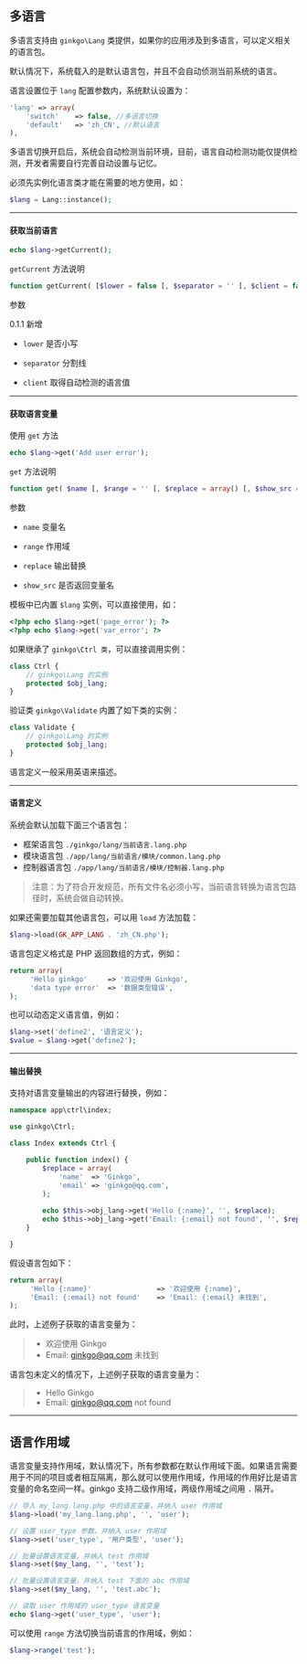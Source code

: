 ## 多语言

多语言支持由 `ginkgo\Lang` 类提供，如果你的应用涉及到多语言，可以定义相关的语言包。

默认情况下，系统载入的是默认语言包，并且不会自动侦测当前系统的语言。

语言设置位于 `lang` 配置参数内，系统默认设置为：

``` php
'lang' => array(
    'switch'    => false, //多语言切换
    'default'   => 'zh_CN', //默认语言
),
```

多语言切换开启后，系统会自动检测当前环境，目前，语言自动检测功能仅提供检测，开发者需要自行完善自动设置与记忆。

必须先实例化语言类才能在需要的地方使用，如：

``` php
$lang = Lang::instance();
```

----------

#### 获取当前语言


``` php
echo $lang->getCurrent();
```

`getCurrent` 方法说明

``` php
function getCurrent( [$lower = false [, $separator = '' [, $client = false]]] )
```
参数

0.1.1 新增

* `lower` 是否小写
    
* `separator` 分割线

* `client` 取得自动检测的语言值

----------

#### 获取语言变量

使用 `get` 方法
 
``` php
echo $lang->get('Add user error');
```

`get` 方法说明

``` php
function get( $name [, $range = '' [, $replace = array() [, $show_src = true]]] )
```

参数

* `name` 变量名
    
* `range` 作用域

* `replace` 输出替换

* `show_src` 是否返回变量名


模板中已内置 `$lang` 实例，可以直接使用，如：

``` php
<?php echo $lang->get('page_error'); ?>
<?php echo $lang->get('var_error'; ?>
```

如果继承了 `ginkgo\Ctrl 类`，可以直接调用实例：

``` php
class Ctrl {
    // ginkgo\Lang 的实例
    protected $obj_lang;
}
```

验证类 `ginkgo\Validate` 内置了如下类的实例：
 
``` php
class Validate {
    // ginkgo\Lang 的实例
    protected $obj_lang;
}
```

语言定义一般采用英语来描述。

----------

#### 语言定义

系统会默认加载下面三个语言包：

* 框架语言包 `./ginkgo/lang/当前语言.lang.php`
* 模块语言包 `./app/lang/当前语言/模块/common.lang.php`
* 控制器语言包 `./app/lang/当前语言/模块/控制器.lang.php`

> 注意：为了符合开发规范，所有文件名必须小写，当前语言转换为语言包路径时，系统会做自动转换。

如果还需要加载其他语言包，可以用 `load` 方法加载：

``` php
$lang->load(GK_APP_LANG . 'zh_CN.php');
```

语言包定义格式是 PHP 返回数组的方式，例如：

``` php
return array(
     'Hello ginkgo'     => '欢迎使用 Ginkgo',
     'data type error'  => '数据类型错误',
);
```

也可以动态定义语言值，例如：

``` php
$lang->set('define2', '语言定义');
$value = $lang->get('define2');
```

----------

#### 输出替换

支持对语言变量输出的内容进行替换，例如：

``` php
namespace app\ctrl\index;

use ginkgo\Ctrl;

class Index extends Ctrl {

    public function index() {
        $replace = array(
            'name'  => 'Ginkgo',
            'email' => 'ginkgo@qq.com',
        );
        
        echo $this->obj_lang->get('Hello {:name}', '', $replace);
        echo $this->obj_lang->get('Email: {:email} not found', '', $replace);
    }

}
```

假设语言包如下：

``` php
return array(
     'Hello {:name}'                => '欢迎使用 {:name}',
     'Email: {:email} not found'    => 'Email: {:email} 未找到',
);
```

此时，上述例子获取的语言变量为：

> * 欢迎使用 Ginkgo
> * Email: ginkgo@qq.com 未找到

语言包未定义的情况下，上述例子获取的语言变量为：

> * Hello Ginkgo
> * Email: ginkgo@qq.com not found


----------

## 语言作用域

语言变量支持作用域，默认情况下，所有参数都在默认作用域下面。如果语言需要用于不同的项目或者相互隔离，那么就可以使用作用域，作用域的作用好比是语言变量的命名空间一样。ginkgo 支持二级作用域，两级作用域之间用 <kbd>.</kbd> 隔开。

``` php
// 导入 my_lang.lang.php 中的语言变量，并纳入 user 作用域
$lang->load('my_lang.lang.php', '', 'user'); 

// 设置 user_type 参数，并纳入 user 作用域
$lang->set('user_type', '用户类型', 'user'); 

// 批量设置语言变量，并纳入 test 作用域
$lang->set($my_lang, '', 'test'); 

// 批量设置语言变量，并纳入 test 下面的 abc 作用域
$lang->set($my_lang, '', 'test.abc'); 

// 读取 user 作用域的 user_type 语言变量
echo $lang->get('user_type', 'user'); 
```

可以使用 `range` 方法切换当前语言的作用域，例如：

``` php
$lang->range('test');
```